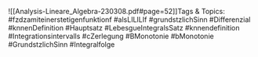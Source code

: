
![[Analysis-Lineare_Algebra-230308.pdf#page=52]]Tags & Topics:
   #fzdzamiteinerstetigenfunktionf
   #alsLILILIf
   #grundstzlichSinn
   #Differenzial
   #knnenDefinition
   #Hauptsatz
   #LebesgueIntegralsSatz
   #knnendefinition
   #Integrationsintervalls
   #cZerlegung
   #BMonotonie
   #bMonotonie
   #GrundstzlichSinn
   #Integralfolge